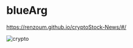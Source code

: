 # blueArg
https://renzoum.github.io/cryptoStock-News/#/

<img src="https://github.com/RenzouM/cryptoStock-News/blob/master/src/assets/Captura%20de%20pantalla%202023-10-12%20162233.png" alt="crypto" >

